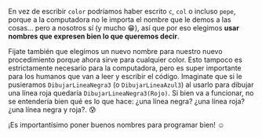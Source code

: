 En vez de escribir `color` podríamos haber escrito `c`, `col` o incluso `pepe`, porque a la computadora no le importa el nombre que le demos a las cosas... pero a nosotros sí (y mucho :grin:), así que por eso elegimos **usar nombres que expresen bien lo que queremos decir**. 

Fijate también que elegimos un nuevo nombre para nuestro nuevo procedimiento porque ahora sirve para cualquier color. Esto tampoco es estrictamente necesario para la computadora, pero es super importante para los humanos que van a leer y escribir el código. Imaginate que si le pusieramos `DibujarLineaNegra3` (o `DibujarLineaAzul3`) al usarlo para dibujar una línea roja quedaría  `DibujarLineaNegra3(Rojo)`. Si bien va a funcionar, no se entendería bien qué es lo que hace: ¿una línea negra? ¿una línea roja? ¿una línea negra y roja?. :cold_sweat:

¡Es importantísimo poner buenos nombres para programar bien! :relaxed:
